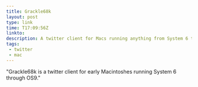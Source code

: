 ```yaml
---
title: Grackle68k
layout: post
type: link
time: T17:09:56Z
linkto: 
description: A twitter client for Macs running anything from System 6 to OS9.
tags:
 - twitter
 - mac
---
```

"Grackle68k is a twitter client for early Macintoshes running System 6 through OS9."